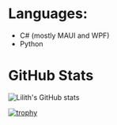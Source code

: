 # Languages:
- C# (mostly MAUI and WPF)
- Python

# GitHub Stats

![Lilith's GitHub stats](https://github-readme-stats.vercel.app/api?username=Lilithium06&show_icons=true&theme=radical)

[![trophy](https://github-profile-trophy.vercel.app/?username=Lilithium06)](https://github.com/ryo-ma/github-profile-trophy)
